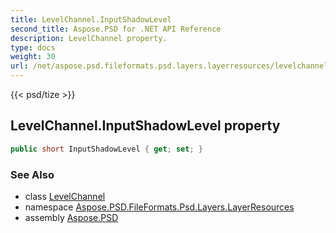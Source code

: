 ```yaml
---
title: LevelChannel.InputShadowLevel
second_title: Aspose.PSD for .NET API Reference
description: LevelChannel property. 
type: docs
weight: 30
url: /net/aspose.psd.fileformats.psd.layers.layerresources/levelchannel/inputshadowlevel/
---
```

{{< psd/tize >}}
## LevelChannel.InputShadowLevel property

```csharp
public short InputShadowLevel { get; set; }
```

### See Also

* class [LevelChannel](../)
* namespace [Aspose.PSD.FileFormats.Psd.Layers.LayerResources](../../levelchannel/)
* assembly [Aspose.PSD](../../../)


